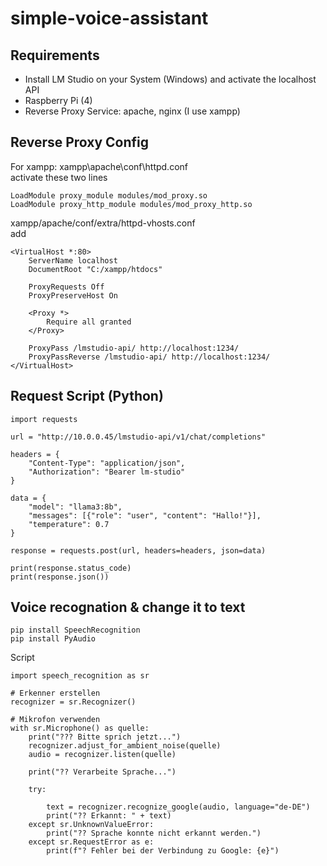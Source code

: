 # simple-voice-assistant

## Requirements
- Install LM Studio on your System (Windows) and activate the localhost API
- Raspberry Pi (4)
- Reverse Proxy Service: apache, nginx (I use xampp)

## Reverse Proxy Config
For xampp:
xampp\apache\conf\httpd.conf   
activate these two lines
```
LoadModule proxy_module modules/mod_proxy.so
LoadModule proxy_http_module modules/mod_proxy_http.so
```

xampp/apache/conf/extra/httpd-vhosts.conf   
add
```
<VirtualHost *:80>
    ServerName localhost
    DocumentRoot "C:/xampp/htdocs"

    ProxyRequests Off
    ProxyPreserveHost On

    <Proxy *>
        Require all granted
    </Proxy>

    ProxyPass /lmstudio-api/ http://localhost:1234/
    ProxyPassReverse /lmstudio-api/ http://localhost:1234/
</VirtualHost>
```

## Request Script (Python)
```
import requests

url = "http://10.0.0.45/lmstudio-api/v1/chat/completions"

headers = {
    "Content-Type": "application/json",
    "Authorization": "Bearer lm-studio"
}

data = {
    "model": "llama3:8b",
    "messages": [{"role": "user", "content": "Hallo!"}],
    "temperature": 0.7
}

response = requests.post(url, headers=headers, json=data)

print(response.status_code)
print(response.json())

```

## Voice recognation & change it to text
```
pip install SpeechRecognition
pip install PyAudio
```

Script
```
import speech_recognition as sr

# Erkenner erstellen
recognizer = sr.Recognizer()

# Mikrofon verwenden
with sr.Microphone() as quelle:
    print("??? Bitte sprich jetzt...")
    recognizer.adjust_for_ambient_noise(quelle)  
    audio = recognizer.listen(quelle)           

    print("?? Verarbeite Sprache...")

    try:
        
        text = recognizer.recognize_google(audio, language="de-DE")
        print("?? Erkannt: " + text)
    except sr.UnknownValueError:
        print("?? Sprache konnte nicht erkannt werden.")
    except sr.RequestError as e:
        print(f"? Fehler bei der Verbindung zu Google: {e}")
```
